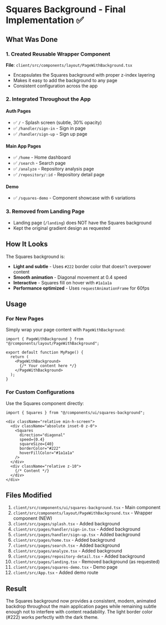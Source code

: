 # Squares Background - Final Implementation ✅

## What Was Done

### 1. Created Reusable Wrapper Component
**File**: `client/src/components/layout/PageWithBackground.tsx`
- Encapsulates the Squares background with proper z-index layering
- Makes it easy to add the background to any page
- Consistent configuration across the app

### 2. Integrated Throughout the App

#### Auth Pages
- ✅ `/` - Splash screen (subtle, 30% opacity)
- ✅ `/handler/sign-in` - Sign in page
- ✅ `/handler/sign-up` - Sign up page

#### Main App Pages
- ✅ `/home` - Home dashboard
- ✅ `/search` - Search page
- ✅ `/analyze` - Repository analysis page
- ✅ `/repository/:id` - Repository detail page

#### Demo
- ✅ `/squares-demo` - Component showcase with 6 variations

### 3. Removed from Landing Page
- Landing page (`/landing`) does NOT have the Squares background
- Kept the original gradient design as requested

## How It Looks

The Squares background is:
- **Light and subtle** - Uses `#222` border color that doesn't overpower content
- **Smooth animation** - Diagonal movement at 0.4 speed
- **Interactive** - Squares fill on hover with `#1a1a1a`
- **Performance optimized** - Uses `requestAnimationFrame` for 60fps

## Usage

### For New Pages
Simply wrap your page content with `PageWithBackground`:

```tsx
import { PageWithBackground } from "@/components/layout/PageWithBackground";

export default function MyPage() {
  return (
    <PageWithBackground>
      {/* Your content here */}
    </PageWithBackground>
  );
}
```

### For Custom Configurations
Use the Squares component directly:

```tsx
import { Squares } from "@/components/ui/squares-background";

<div className="relative min-h-screen">
  <div className="absolute inset-0 z-0">
    <Squares 
      direction="diagonal"
      speed={0.4}
      squareSize={40}
      borderColor="#222"
      hoverFillColor="#1a1a1a"
    />
  </div>
  <div className="relative z-10">
    {/* Content */}
  </div>
</div>
```

## Files Modified

1. `client/src/components/ui/squares-background.tsx` - Main component
2. `client/src/components/layout/PageWithBackground.tsx` - Wrapper component (NEW)
3. `client/src/pages/splash.tsx` - Added background
4. `client/src/pages/handler/sign-in.tsx` - Added background
5. `client/src/pages/handler/sign-up.tsx` - Added background
6. `client/src/pages/home.tsx` - Added background
7. `client/src/pages/search.tsx` - Added background
8. `client/src/pages/analyze.tsx` - Added background
9. `client/src/pages/repository-detail.tsx` - Added background
10. `client/src/pages/landing.tsx` - Removed background (as requested)
11. `client/src/pages/squares-demo.tsx` - Demo page
12. `client/src/App.tsx` - Added demo route

## Result

The Squares background now provides a consistent, modern, animated backdrop throughout the main application pages while remaining subtle enough not to interfere with content readability. The light border color (#222) works perfectly with the dark theme.
